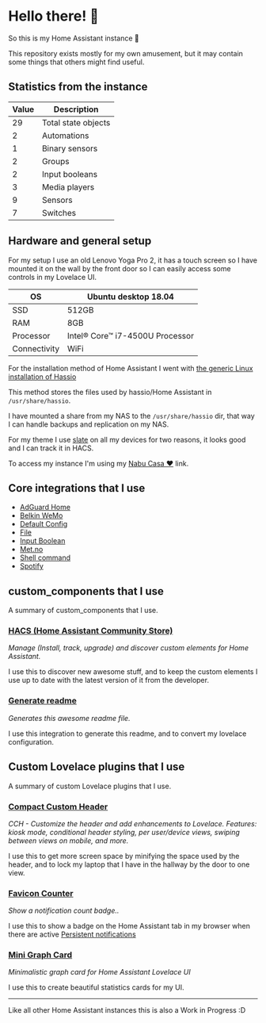 # Hello there! 👋

So this is my Home Assistant instance 🎉

This repository exists mostly for my own amusement, but it may contain some things that others might find useful.

## Statistics from the instance

Value | Description
-- | --
29 | Total state objects
2 | Automations
1 | Binary sensors
2 | Groups
2 | Input booleans
3 | Media players
9 | Sensors
7 | Switches

## Hardware and general setup

For my setup I use an old Lenovo Yoga Pro 2, it has a touch screen so I have mounted it on the wall by the front door so I can easily access some controls in my Lovelace UI.

OS | Ubuntu desktop 18.04
-- | --
SSD | 512GB
RAM | 8GB
Processor | Intel® Core™ i7-4500U Processor
Connectivity | WiFi

For the installation method of Home Assistant I went with [the generic Linux installation of Hassio](https://www.home-assistant.io/hassio/installation/#alternative-install-on-a-generic-linux-host)

This method stores the files used by hassio/Home Assistant in `/usr/share/hassio`.

I have mounted a share from my NAS to the `/usr/share/hassio` dir, that way I can handle backups and replication on my NAS.

For my theme I use [slate](https://github.com/seangreen2/slate_theme) on all my devices for two reasons, it looks good and I can track it in HACS.

To access my instance I'm using my [Nabu Casa ❤️](https://www.nabucasa.com/) link.

## Core integrations that I use

- [AdGuard Home](https://www.home-assistant.io/components/adguard/)
- [Belkin WeMo](https://www.home-assistant.io/components/wemo/)
- [Default Config](https://www.home-assistant.io/components/default_config/)
- [File](https://www.home-assistant.io/components/file/)
- [Input Boolean](https://www.home-assistant.io/components/input_boolean/)
- [Met.no](https://www.home-assistant.io/components/met/)
- [Shell command](https://www.home-assistant.io/components/shell_command/)
- [Spotify](https://www.home-assistant.io/components/spotify/)


## custom_components that I use

A summary of custom_components that I use.

### [HACS (Home Assistant Community Store)](https://custom-components.github.io/hacs)

_Manage (Install, track, upgrade) and discover custom elements for Home Assistant._

I use this to discover new awesome stuff, and to keep the custom elements I use up to date with the latest version of it from the developer.

### [Generate readme](https://github.com/custom-components/readme)

_Generates this awesome readme file._

I use this integration to generate this readme, and to convert my lovelace configuration.


## Custom Lovelace plugins that I use

A summary of custom Lovelace plugins that I use.

### [Compact Custom Header](https://github.com/maykar/compact-custom-header)

_CCH - Customize the header and add enhancements to Lovelace. Features: kiosk mode, conditional header styling, per user/device views, swiping between views on mobile, and more._

I use this to get more screen space by minifying the space used by the header, and to lock my laptop that I have in the hallway by the door to one view.

### [Favicon Counter](https://github.com/custom-cards/favicon-counter)

_Show a notification count badge.._

I use this to show a badge on the Home Assistant tab in my browser when there are active [Persistent notifications](https://www.home-assistant.io/components/persistent_notification/)

### [Mini Graph Card](https://github.com/kalkih/mini-graph-card)

_Minimalistic graph card for Home Assistant Lovelace UI_

I use this to create beautiful statistics cards for my UI.

***

Like all other Home Assistant instances this is also a Work in Progress :D